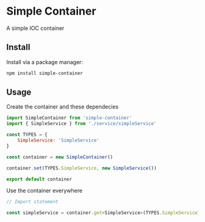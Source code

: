 # Simple Container

A simple IOC container

## Install

Install via a package manager:

```bash
npm install simple-container
```

## Usage

Create the container and these dependecies

```js
import SimpleContainer from 'simple-container'
import { SimpleService } from './service/simpleService'

const TYPES = {
    SimpleService: 'SimpleService'
}

const container = new SimpleContainer()

container.set(TYPES.SimpleService, new SimpleService())

export default container
```

Use the container everywhere

```js
// Import statement

const simpleService = container.get<SimpleService>(TYPES.SimpleService)
```
